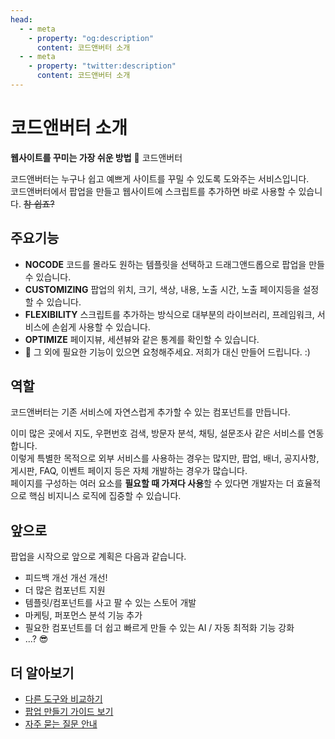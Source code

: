 ```yaml
---
head:
  - - meta
    - property: "og:description"
      content: 코드앤버터 소개
  - - meta
    - property: "twitter:description"
      content: 코드앤버터 소개
---
```


# 코드앤버터 소개

**웹사이트를 꾸미는 가장 쉬운 방법** 🧈 코드앤버터

코드앤버터는 누구나 쉽고 예쁘게 사이트를 꾸밀 수 있도록 도와주는 서비스입니다.  
코드앤버터에서 팝업을 만들고 웹사이트에 스크립트를 추가하면 바로 사용할 수 있습니다. ~~참 쉽죠?~~

## 주요기능

- **NOCODE** 코드를 몰라도 원하는 템플릿을 선택하고 드래그앤드롭으로 팝업을 만들 수 있습니다.
- **CUSTOMIZING** 팝업의 위치, 크기, 색상, 내용, 노출 시간, 노출 페이지등을 설정할 수 있습니다.
- **FLEXIBILITY** 스크립트를 추가하는 방식으로 대부분의 라이브러리, 프레임워크, 서비스에 손쉽게 사용할 수 있습니다.
- **OPTIMIZE** 페이지뷰, 세션뷰와 같은 통계를 확인할 수 있습니다.
- 👋 그 외에 필요한 기능이 있으면 요청해주세요. 저희가 대신 만들어 드립니다. :)

## 역할

코드앤버터는 기존 서비스에 자연스럽게 추가할 수 있는 컴포넌트를 만듭니다.

이미 많은 곳에서 지도, 우편번호 검색, 방문자 분석, 채팅, 설문조사 같은 서비스를 연동합니다.  
이렇게 특별한 목적으로 외부 서비스를 사용하는 경우는 많지만, 팝업, 배너, 공지사항, 게시판, FAQ, 이벤트 페이지 등은 자체 개발하는 경우가 많습니다.  
페이지를 구성하는 여러 요소를 **필요할 때 가져다 사용**할 수 있다면 개발자는 더 효율적으로 핵심 비지니스 로직에 집중할 수 있습니다.

## 앞으로

팝업을 시작으로 앞으로 계획은 다음과 같습니다.

- 피드백 개선 개선 개선!
- 더 많은 컴포넌트 지원
- 템플릿/컴포넌트를 사고 팔 수 있는 스토어 개발
- 마케팅, 퍼포먼스 분석 기능 추가
- 필요한 컴포넌트를 더 쉽고 빠르게 만들 수 있는 AI / 자동 최적화 기능 강화
- ...? 😎

## 더 알아보기

- [다른 도구와 비교하기](./vs-other-apps)
- [팝업 만들기 가이드 보기](./basic)
- [자주 묻는 질문 안내](./faq)
